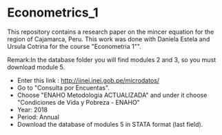 # Econometrics_1

This repository contains a research paper on the mincer equation for the region of Cajamarca, Peru. This work was done with Daniela Estela and Ursula Cotrina for the course "Econometria 1"".

Remark:In the database folder you will find modules 2 and 3, so you must download module 5. 

* Enter this link : http://iinei.inei.gob.pe/microdatos/
* Go to "Consulta por Encuentas".
* Choose "ENAHO Metodologia ACTUALIZADA" and under it choose "Condiciones de Vida y Pobreza - ENAHO"
* Year: 2018 
* Period: Annual 
* Download the database of modules 5 in STATA format (last field).



